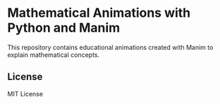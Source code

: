 ﻿# Mathematical Animations with Python and Manim

This repository contains educational animations created with Manim to explain mathematical concepts.
## License

MIT License

